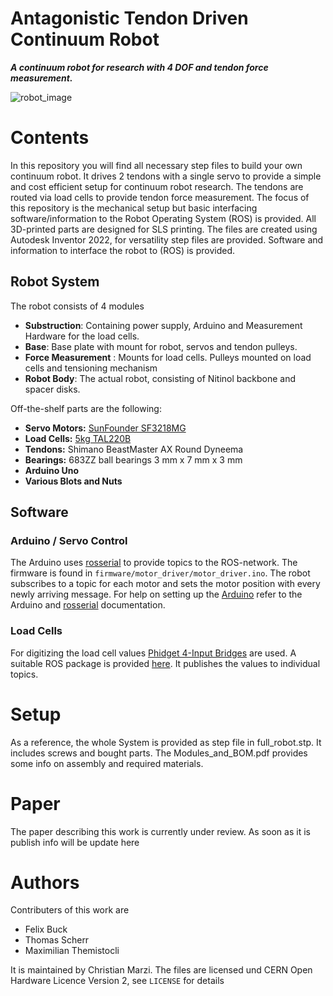 # Antagonistic Tendon Driven Continuum Robot
***A continuum robot for research with 4 DOF and tendon force measurement.***

![robot_image](https://raw.githubusercontent.com/ChristianMarzi/Tendon-Driven-Continuum-Robot/main/images/tdcr.png)

# Contents 
In this repository you will find all necessary step files to build your own continuum robot. It drives 2 tendons with a single servo to provide a simple and cost efficient setup for continuum robot research. The tendons are routed via load cells to provide tendon force measurement. The focus of this repository is the mechanical setup but basic interfacing software/information to the Robot Operating System (ROS) is provided. All 3D-printed parts are designed for SLS printing. The files are created using Autodesk Inventor 2022, for versatility step files are provided. Software and information to interface the robot to (ROS) is provided.  

## Robot System
The robot consists of 4 modules
* **Substruction**: Containing power supply, Arduino and Measurement Hardware for the load cells.
* **Base**: Base plate with mount for robot, servos and tendon pulleys.
* **Force Measurement**	: Mounts for load cells. Pulleys mounted on load cells and tensioning mechanism
* **Robot Body**: The actual robot, consisting of Nitinol backbone and spacer disks.

Off-the-shelf parts are the following:
* **Servo Motors:** [SunFounder SF3218MG](https://www.sunfounder.com/products/20kg-high-torque-servo)
* **Load Cells:** [5kg TAL220B](https://www.sparkfun.com/products/14729)
* **Tendons:** Shimano BeastMaster AX Round Dyneema
* **Bearings:** 683ZZ ball bearings 3 mm x 7 mm x 3 mm
* **Arduino Uno**
* **Various Blots and Nuts** 

## Software

### Arduino / Servo Control
The Arduino uses [rosserial](http://wiki.ros.org/rosserial) to provide topics to the ROS-network. The firmware is found in `firmware/motor_driver/motor_driver.ino`. The robot subscribes to a topic for each motor and sets the motor position with every newly arriving message. For help on setting up the [Arduino](https://www.arduino.cc/en/Guide/Introduction) refer to the Arduino and [rosserial](http://wiki.ros.org/rosserial_arduino/Tutorials/Arduino%20IDE%20Setup) documentation. 

### Load Cells
For digitizing the load cell values [Phidget 4-Input Bridges](https://www.phidgets.com/?tier=3&catid=98&pcid=78&prodid=1027) are used. A suitable ROS package is provided [here](http://wiki.ros.org/phidgets_drivers). It publishes the values to individual topics.

# Setup
As a reference, the whole System is provided as step file in full_robot.stp. It includes screws and bought parts. The Modules_and_BOM.pdf provides some info on assembly and required materials.   

# Paper
The paper describing this work is currently under review. As soon as it is publish info will be update here

# Authors
Contributers of this work are
* Felix Buck
* Thomas Scherr
* Maximilian Themistocli

It is maintained by Christian Marzi. The files are licensed und CERN Open Hardware Licence Version 2, see `LICENSE` for details


